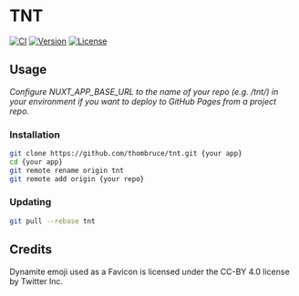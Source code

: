 # TNT

[![CI](https://github.com/thombruce/tnt/actions/workflows/nuxtjs.yml/badge.svg?branch=main)](https://github.com/thombruce/tnt/actions/workflows/nuxtjs.yml?query=branch%3Amain)
[![Version](https://img.shields.io/github/v/tag/thombruce/tnt?label=release)](https://github.com/thombruce/tnt/tags)
[![License](https://img.shields.io/github/license/thombruce/tnt)](https://github.com/thombruce/tnt/blob/main/COPYING)

## Usage

_Configure NUXT_APP_BASE_URL to the name of your repo (e.g. /tnt/) in your environment if you want to deploy to GitHub Pages from a project repo._

### Installation

```sh
git clone https://github.com/thombruce/tnt.git {your app}
cd {your app}
git remote rename origin tnt
git remote add origin {your repo}
```

### Updating

```sh
git pull --rebase tnt
```

## Credits

Dynamite emoji used as a Favicon is licensed under the CC-BY 4.0 license by Twitter Inc.
